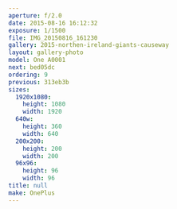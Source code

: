 ```yaml
---
aperture: f/2.0
date: 2015-08-16 16:12:32
exposure: 1/1500
file: IMG_20150816_161230
gallery: 2015-northen-ireland-giants-causeway
layout: gallery-photo
model: One A0001
next: bed05dc
ordering: 9
previous: 313eb3b
sizes:
  1920x1080:
    height: 1080
    width: 1920
  640w:
    height: 360
    width: 640
  200x200:
    height: 200
    width: 200
  96x96:
    height: 96
    width: 96
title: null
make: OnePlus
---
```

